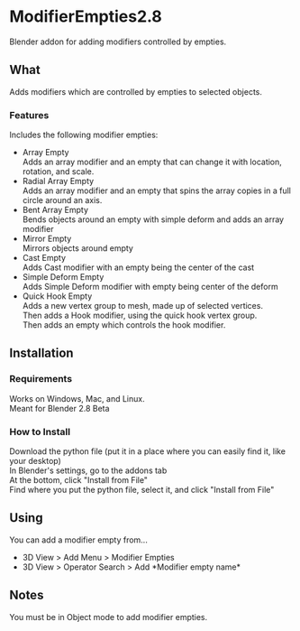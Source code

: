 # ModifierEmpties2.8
Blender addon for adding modifiers controlled by empties.

## What
Adds modifiers which are controlled by empties to selected objects.
### Features
Includes the following modifier empties:
* Array Empty  
Adds an array modifier and an empty that can change it with location, rotation, and scale.  
* Radial Array Empty  
Adds an array modifier and an empty that spins the array copies in a full circle around an axis.  
* Bent Array Empty  
Bends objects around an empty with simple deform and adds an array modifier  
* Mirror Empty  
Mirrors objects around empty  
* Cast Empty  
Adds Cast modifier with an empty being the center of the cast  
* Simple Deform Empty  
Adds Simple Deform modifier with empty being center of the deform  
* Quick Hook Empty  
Adds a new vertex group to mesh, made up of selected vertices.  
Then adds a Hook modifier, using the quick hook vertex group.  
Then adds an empty which controls the hook modifier.  

## Installation  
### Requirements  
Works on Windows, Mac, and Linux.  
Meant for Blender 2.8 Beta
### How to Install  
Download the python file (put it in a place where you can easily find it, like your desktop)  
In Blender's settings, go to the addons tab  
At the bottom, click "Install from File"  
Find where you put the python file, select it, and click "Install from File" 

## Using
You can add a modifier empty from...
* 3D View > Add Menu > Modifier Empties
* 3D View > Operator Search > Add \*Modifier empty name\*  
## Notes
You must be in Object mode to add modifier empties.
